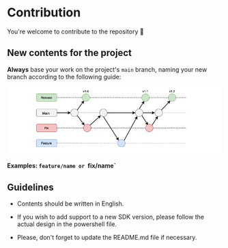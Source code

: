 # Contribution

You're welcome to contribute to the repository :rocket:

## New contents for the project

**Always** base your work on the project's `main` branch, naming your new branch
according to the following guide:

![branchs](/git-branchs.png)

**Examples: `feature/name or `fix/name`**

## Guidelines

- Contents should be written in English.

- If you wish to add support to a new SDK version, please follow the actual design in the powershell file.

- Please, don't forget to update the README.md file if necessary.
